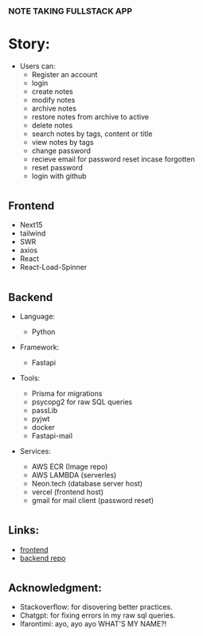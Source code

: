 ### NOTE TAKING FULLSTACK APP

# Story:
  - Users can:
    - Register an account
    - login
    - create notes
    - modify notes
    - archive notes
    - restore notes from archive to active
    - delete notes
    - search notes by tags, content or title
    - view notes by tags
    - change password
    - recieve email for password reset incase forgotten
    - reset password
    - login with github
#
## Frontend
  - Next15
  - tailwind
  - SWR
  - axios
  - React
  - React-Load-Spinner
#
## Backend
  - Language:
    - Python
      
  - Framework:
    - Fastapi
      
  - Tools:
    - Prisma for migrations
    - psycopg2 for raw SQL queries
    - passLib
    - pyjwt
    - docker
    - Fastapi-mail 

  - Services:
    - AWS ECR (Image repo)
    - AWS LAMBDA (serverles)
    - Neon.tech (database server host)
    - vercel (frontend host)
    - gmail for mail client (password reset)
#
## Links:
  - [frontend](https://note-app-eight-peach.vercel.app)
  - [backend repo](https://github.com/ifaronti/Note-Backend-Fastapi-B)
#
## Acknowledgment:
 - Stackoverflow: for disovering better practices.
 - Chatgpt: for fixing errors in my raw sql queries.
 - Ifarontimi: ayo, ayo ayo WHAT'S MY NAME?!
